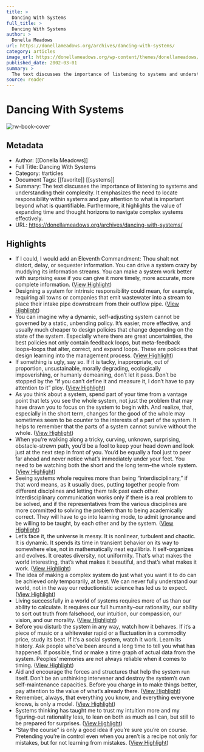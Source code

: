 ```yaml
---
title: >
  Dancing With Systems
full_title: >
  Dancing With Systems
author: >
  Donella Meadows
url: https://donellameadows.org/archives/dancing-with-systems/
category: articles
image_url: https://donellameadows.org/wp-content/themes/donellameadows/images/logo-2.gif
published_date: 2002-03-01
summary: >
  The text discusses the importance of listening to systems and understanding their complexity. It emphasizes the need to locate responsibility within systems and pay attention to what is important beyond what is quantifiable. Furthermore, it highlights the value of expanding time and thought horizons to navigate complex systems effectively.
source: reader
---
```

# Dancing With Systems

![rw-book-cover](https://donellameadows.org/wp-content/themes/donellameadows/images/logo-2.gif)

## Metadata
- Author: [[Donella Meadows]]
- Full Title: Dancing With Systems
- Category: #articles
- Document Tags: [[favorite]] [[systems]] 
- Summary: The text discusses the importance of listening to systems and understanding their complexity. It emphasizes the need to locate responsibility within systems and pay attention to what is important beyond what is quantifiable. Furthermore, it highlights the value of expanding time and thought horizons to navigate complex systems effectively.
- URL: https://donellameadows.org/archives/dancing-with-systems/

## Highlights
- If I could, I would add an Eleventh Commandment: Thou shalt not distort, delay, or sequester information. You can drive a system crazy by muddying its information streams. You can make a system work better with surprising ease if you can give it more timely, more accurate, more complete information. ([View Highlight](https://read.readwise.io/read/01jb4semq6bnze8enagr78x46w))
- Designing a system for intrinsic responsibility could mean, for example, requiring all towns or companies that emit wastewater into a stream to place their intake pipe downstream from their outflow pipe. ([View Highlight](https://read.readwise.io/read/01jb4sha2jef4n3qmsfk8n3c4e))
- You can imagine why a dynamic, self-adjusting system cannot be governed by a static, unbending policy. It’s easier, more effective, and usually much cheaper to design policies that change depending on the state of the system. Especially where there are great uncertainties, the best policies not only contain feedback loops, but meta-feedback loops–loops that alter, correct, and expand loops. These are policies that design learning into the management process. ([View Highlight](https://read.readwise.io/read/01jb4ska8h9gdxtr6nvkd9fs6x))
- If something is ugly, say so. If it is tacky, inappropriate, out of proportion, unsustainable, morally degrading, ecologically impoverishing, or humanly demeaning, don’t let it pass. Don’t be stopped by the “if you can’t define it and measure it, I don’t have to pay attention to it” ploy. ([View Highlight](https://read.readwise.io/read/01jb4sm3r4grx4y75t71feh3ar))
- As you think about a system, spend part of your time from a vantage point that lets you see the whole system, not just the problem that may have drawn you to focus on the system to begin with. And realize, that, especially in the short term, changes for the good of the whole may sometimes seem to be counter to the interests of a part of the system. It helps to remember that the parts of a system cannot survive without the whole. ([View Highlight](https://read.readwise.io/read/01jb4sn2wkaxtdjmws806evy7k))
- When you’re walking along a tricky, curving, unknown, surprising, obstacle-strewn path, you’d be a fool to keep your head down and look just at the next step in front of you. You’d be equally a fool just to peer far ahead and never notice what’s immediately under your feet. You need to be watching both the short and the long term–the whole system. ([View Highlight](https://read.readwise.io/read/01jb4sphx6y5xp1q468gn0drbc))
- Seeing systems whole requires more than being “interdisciplinary,” if that word means, as it usually does, putting together people from different disciplines and letting them talk past each other. Interdisciplinary communication works only if there is a real problem to be solved, and if the representatives from the various disciplines are more committed to solving the problem than to being academically correct. They will have to go into learning mode, to admit ignorance and be willing to be taught, by each other and by the system. ([View Highlight](https://read.readwise.io/read/01jb4sr2gaw236qsbggz84fy0a))
- Let’s face it, the universe is messy. It is nonlinear, turbulent and chaotic. It is dynamic. It spends its time in transient behavior on its way to somewhere else, not in mathematically neat equilibria. It self-organizes and evolves. It creates diversity, not uniformity. That’s what makes the world interesting, that’s what makes it beautiful, and that’s what makes it work. ([View Highlight](https://read.readwise.io/read/01jb4sshtz4bqewnrfqsvenxwh))
- The idea of making a complex system do just what you want it to do can be achieved only temporarily, at best. We can never fully understand our world, not in the way our reductionistic science has led us to expect. ([View Highlight](https://read.readwise.io/read/01jb043kgadkfjpenwd4a5c7yz))
- Living successfully in a world of systems requires more of us than our ability to calculate. It requires our full humanity–our rationality, our ability to sort out truth from falsehood, our intuition, our compassion, our vision, and our morality. ([View Highlight](https://read.readwise.io/read/01jb0468qxam8sp93sjzjgawgw))
- Before you disturb the system in any way, watch how it behaves. If it’s a piece of music or a whitewater rapid or a fluctuation in a commodity price, study its beat. If it’s a social system, watch it work. Learn its history. Ask people who’ve been around a long time to tell you what has happened. If possible, find or make a time graph of actual data from the system. Peoples’ memories are not always reliable when it comes to timing. ([View Highlight](https://read.readwise.io/read/01jb047qptbne1kpwrj7h88x6b))
- Aid and encourage the forces and structures that help the system run itself. Don’t be an unthinking intervener and destroy the system’s own self-maintenance capacities. Before you charge in to make things better, pay attention to the value of what’s already there. ([View Highlight](https://read.readwise.io/read/01jb04btp4r5w8yv40nq5wt65b))
- Remember, always, that everything you know, and everything everyone knows, is only a model. ([View Highlight](https://read.readwise.io/read/01jb04d0qm3vjx4g84a8xyrpvt))
- Systems thinking has taught me to trust my intuition more and my figuring-out rationality less, to lean on both as much as I can, but still to be prepared for surprises. ([View Highlight](https://read.readwise.io/read/01jb04eggnnq7nsh19nsad5bk0))
- “Stay the course” is only a good idea if you’re sure you’re on course. Pretending you’re in control even when you aren’t is a recipe not only for mistakes, but for not learning from mistakes. ([View Highlight](https://read.readwise.io/read/01jb04g26spv86ceygttdx45qj))


